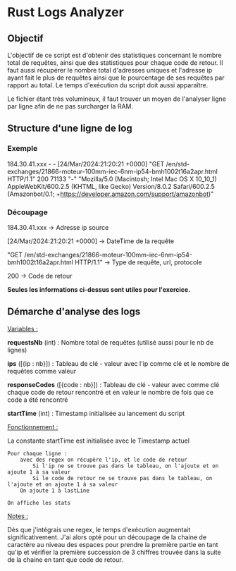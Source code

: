 # Rust Logs Analyzer

## Objectif

L'objectif de ce script est d'obtenir des statistiques concernant le nombre total de requêtes, ainsi que des statistiques pour chaque code de retour.
Il faut aussi récupérer le nombre total d'adresses uniques et l'adresse ip ayant fait le plus de requêtes ainsi que le pourcentage de ses requêtes par rapport au total.
Le temps d'exécution du script doit aussi apparaître.

Le fichier étant très volumineux, il faut trouver un moyen de l'analyser ligne par ligne afin de ne pas surcharger la RAM.

## Structure d'une ligne de log

### Exemple
184.30.41.xxx - - [24/Mar/2024:21:20:21 +0000] "GET /en/std-exchanges/21866-moteur-100mm-iec-6nm-ip54-bmh1002t16a2apr.html HTTP/1.1" 200 71133 "-" "Mozilla/5.0 (Macintosh; Intel Mac OS X 10_10_1) AppleWebKit/600.2.5 (KHTML, like Gecko) Version/8.0.2 Safari/600.2.5 (Amazonbot/0.1; +https://developer.amazon.com/support/amazonbot)"

### Découpage
184.30.41.xxx -> Adresse ip source

[24/Mar/2024:21:20:21 +0000] -> DateTime de la requête

"GET /en/std-exchanges/21866-moteur-100mm-iec-6nm-ip54-bmh1002t16a2apr.html HTTP/1.1" -> Type de requête, url, protocole

200 -> Code de retour

**Seules les informations ci-dessus sont utiles pour l'exercice.**

## Démarche d'analyse des logs

<u>Variables :</u>

**requestsNb** (int) : Nombre total de requêtes (utilisé aussi pour le nb de lignes)

**ips** ([{ip : nb}]) : Tableau de clé - valeur avec l'ip comme clé et le nombre de requêtes comme valeur

**responseCodes** ([{code : nb}]) : Tableau de clé - valeur avec comme clé chaque code de retour rencontré et en valeur le nombre de fois que ce code a été rencontré

**startTime** (int) : Timestamp initialisée au lancement du script


<u>Fonctionnement :</u>

La constante startTime est initialisée avec le Timestamp actuel

```
Pour chaque ligne :
    avec des regex on récupère l'ip, et le code de retour
        Si l'ip ne se trouve pas dans le tableau, on l'ajoute et on ajoute 1 à sa valeur
        Si le code de retour ne se trouve pas dans le tableau, on l'ajoute et on ajoute 1 à sa valeur
    On ajoute 1 à lastLine

On affiche les stats
```

<u>Notes :</u>

Dès que j'intégrais une regex, le temps d'exécution augmentait significativement. J'ai alors opté pour un découpage de la chaine de caractère au niveau des espaces pour prendre la première partie en tant qu'ip et vérifier la première succession de 3 chiffres trouvée dans la suite de la chaine en tant que code de retour.